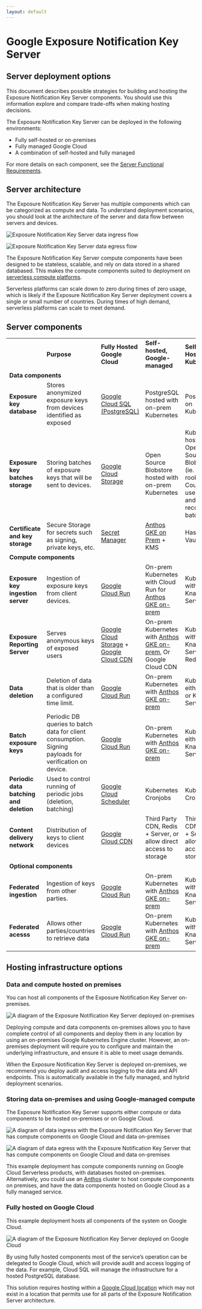 ```yaml
---
layout: default
---
```

# Google Exposure Notification Key Server

## Server deployment options

This document describes possible strategies for building and hosting the
Exposure Notification Key Server components. You should use this information
explore and compare trade-offs when making hosting decisions.

The Exposure Notification Key Server can be deployed in the following
environments:

* Fully self-hosted or on-premises
* Fully managed Google Cloud
* A combination of self-hosted and fully managed

For more details on each
component, see the [Server Functional Requirements](server_functional_requirements.md).

## Server architecture

The Exposure Notification Key Server has multiple components which can be
categorized as compute and data. To understand deployment scenarios, you should
look at the architecture of the server and data flow between servers and
devices.

![Exposure Notification Key Server data ingress flow](images/data-ingress.svg "Exposure Notification Key Server data ingres flow")

![Exposure Notification Key Server data egress flow](images/data-retrieval.svg "Exposure Notification Key Server data egress flow")

The Exposure Notification Key Server compute components have been designed to be stateless,
scalable, and rely on data stored in a shared databased. This makes the compute
components suited to deployment on
[serverless compute platforms](https://en.wikipedia.org/wiki/Serverless_computing).

Serverless platforms can scale down to zero during times of zero usage, which is
likely if the Exposure Notification Key Server deployment covers a single or small
number of countries. During times of high demand, serverless platforms can
scale to meet demand.

## Server components

<table>
  <tr>
   <td>
   </td>
   <td><strong>Purpose</strong>
   </td>
   <td><strong>Fully Hosted Google Cloud</strong>
   </td>
   <td><strong>Self-hosted, Google-managed</strong>
   </td>
   <td><strong>Self Hosted Kubernetes</strong>
   </td>
  </tr>
  <tr>
    <td colspan="5">
    <strong>Data components</strong>
    </td>
  </tr>
  <tr>
   <td><strong>Exposure key database</strong>
   </td>
   <td>Stores anonymized exposure keys from devices identified as exposed
   </td>
   <td><a href="https://cloud.google.com/sql/">Google Cloud SQL (PostgreSQL)</a>
   </td>
   <td>PostgreSQL hosted with on-prem Kubernetes
   </td>
   <td>PostgreSQL on Kubernetes
   </td>
  </tr>
  <tr>
   <td><strong>Exposure key batches storage</strong>
   </td>
   <td>Storing batches of exposure keys that will be sent to devices.
   </td>
   <td><a href="https://cloud.google.com/storage/">Google Cloud Storage</a>
   </td>
   <td>Open Source Blobstore hosted with on-prem Kubernetes
   </td>
   <td>Kubernetes hosted Open Source Blobstore (ie. min.io, rook). Could also use Redis and reconstruct batches
   </td>
  </tr>
  <tr>
   <td><strong>Certificate and key storage</strong>
   </td>
   <td>Secure Storage for secrets such as signing, private keys, etc.
   </td>
   <td><a href="https://cloud.google.com/secret-manager">Secret Manager</a>
   </td>
   <td><a href="https://cloud.google.com/anthos">Anthos GKE on Prem</a> + KMS
   </td>
   <td>HashiCorp Vault
   </td>
  </tr>
  <tr>
    <td colspan="5">
    <strong>Compute components</strong>
    </td>
  </tr>
  <tr>
   <td><strong>Exposure key ingestion server</strong>
   </td>
   <td>Ingestion of exposure keys from client devices.
   </td>
   <td><a href="https://cloud.google.com/run/">Google Cloud Run</a>
   </td>
   <td>On-prem Kubernetes with Cloud Run for <a href="https://cloud.google.com/anthos">Anthos GKE on-prem</a>
   </td>
   <td>Kubernetes with Knative Serving
   </td>
  </tr>
  <tr>
   <td><strong>Exposure Reporting Server</strong>
   </td>
   <td>Serves anonymous keys of exposed users
   </td>
   <td><a href="https://cloud.google.com/storage/">Google Cloud Storage</a> + <a href="https://cloud.google.com/cdn">Google Cloud CDN</a>
   </td>
   <td>On-prem Kubernetes with <a href="https://cloud.google.com/anthos">Anthos GKE on-prem</a>, Or Google Cloud CDN
   </td>
   <td>Kubernetes with Knative Serving + Redis
   </td>
  </tr>
  <tr>
   <td><strong>Data deletion</strong>
   </td>
   <td>Deletion of data that is older than a configured time limit.
   </td>
   <td><a href="https://cloud.google.com/run/">Google Cloud Run</a>
   </td>
   <td>On-prem Kubernetes with <a href="https://cloud.google.com/anthos">Anthos GKE on-prem</a>
   </td>
   <td>Kubernetes, either a job or Knative Service
   </td>
  </tr>
  <tr>
   <td><strong>Batch exposure keys</strong>
   </td>
   <td>Periodic DB queries to batch data for client consumption.
       Signing payloads for verification on device.
   </td>
   <td><a href="https://cloud.google.com/run/">Google Cloud Run</a>
   </td>
   <td>On-prem Kubernetes with <a href="https://cloud.google.com/anthos">Anthos GKE on-prem</a>
   </td>
   <td>Kubernetes, either job or Knative Service
   </td>
  </tr>
  <tr>
   <td><strong>Periodic data batching and deletion</strong>
   </td>
   <td>Used to control running of periodic jobs (deletion, batching)
   </td>
   <td><a href="https://cloud.google.com/scheduler">Google Cloud Scheduler</a>
   </td>
   <td>Kubernetes Cronjobs
   </td>
   <td>Kubernetes Cronjobs
   </td>
  </tr>
  <tr>
   <td><strong>Content delivery network</strong>
   </td>
   <td>Distribution of keys to client devices
   </td>
   <td><a href="https://cloud.google.com/cdn/">Google Cloud CDN</a>
   </td>
   <td>Third Party CDN, Redis + Server, or allow direct access to storage
   </td>
   <td>Third Party CDN, Redis + Server, or allow direct access to storage
   </td>
  </tr>
  <tr>
    <td colspan="5">
    <strong>Optional components</strong>
    </td>
  </tr>
  <tr>
   <td><strong>Federated ingestion</strong>
   </td>
   <td>Ingestion of keys from other parties.
   </td>
   <td><a href="https://cloud.google.com/run">Google Cloud Run</a>
   </td>
   <td>On-prem Kubernetes with <a href="https://cloud.google.com/anthos">Anthos GKE on-prem</a>
   </td>
   <td>Kubernetes with Knative Serving
   </td>
  </tr>
  <tr>
   <td><strong>Federated acesss</strong>
   </td>
   <td>Allows other parties/countries to retrieve data
   </td>
   <td><a href="https://cloud.google.com/run">Google Cloud Run</a>
   </td>
   <td>On-prem Kubernetes with <a href="https://cloud.google.com/anthos">Anthos GKE on-prem</a>
   </td>
   <td>Kubernetes with Knative Serving
   </td>
  </tr>
</table>

## Hosting infrastructure options

### Data and compute hosted on premises

You can host all components of the Exposure Notification Key Server on-premises.

![A diagram of the Exposure Notification Key Server deployed on-premises](images/on_prem.png "Exposure Notification Key Server on-premises deployment")

Deploying compute and data components on-premises allows you to have complete
control of all components and deploy them in any location by using an
on-premises Google Kubernetes Engine cluster. However, an on-premises
deployment will require you to configure and maintain the underlying
infrastructure, and ensure it is able to meet usage demands.

When the Exposure Notification Key Server is deployed on-premises, we recommend you
deploy audit and access logging to the data and API endpoints. This is
automatically available in the fully managed, and hybrid deployment scenarios.

### Storing data on-premises and using Google-managed compute

The Exposure Notification Key Server supports either compute or data components to
be hosted on-premises or on Google Cloud.

![A diagram of data ingress with the Exposure Notification Key Server that has compute components on Google Cloud and data on-premises](images/hybrid_in.png "image_tooltip")

![A diagram of data egress with the Exposure Notification Key Server that has compute components on Google Cloud and data on-premises](images/hybrid_out.png "image_tooltip")

This example deployment has compute components running on Google Cloud
Serverless products, with databases hosted on-premises. Alternatively, you
could use an [Anthos](https://cloud.google.com/anthos/) cluster to host
compute components on premises, and have the data components hosted on Google
Cloud as a fully managed service.

### Fully hosted on Google Cloud

This example deployment hosts all components of the system on Google Cloud.

![A diagram of the Exposure Notification Key Server deployed on Google Cloud](images/google_cloud_run.png "Exposure Notification Key Server deployed on Google Cloud")

By using fully hosted components most of the service’s operation can be
delegated to Google Cloud, which will provide audit and access logging of the
data. For example, Cloud SQL will manage the infrastructure for a hosted
PostgreSQL database.

This solution requires hosting within a
[Google Cloud location](https://cloud.google.com/about/locations) which may not
exist in a location that permits use for all parts of the Exposure
Notification Server architecture.